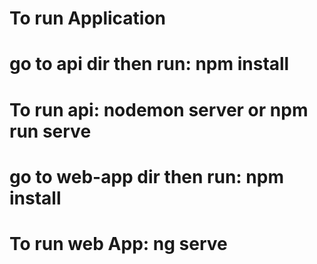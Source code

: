# To run Application
# go to api dir then run: npm install
# To run api:  nodemon server or npm run serve
# go to web-app dir then run: npm install
# To run web App: ng serve
